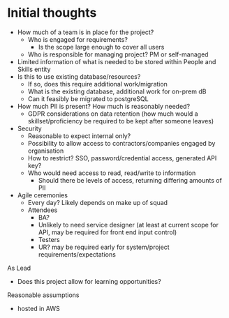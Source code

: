 # Initial thoughts

* How much of a team is in place for the project?
  * Who is engaged for requirements? 
    * Is the scope large enough to cover all users
  * Who is responsible for managing project? PM or self-managed 
* Limited information of what is needed to be stored within People and Skills entity
* Is this to use existing database/resources?
  * If so, does this require additional work/migration
  * What is the existing database, additional work for on-prem dB
  * Can it feasibly be migrated to postgreSQL
* How much PII is present? How much is reasonably needed?
  * GDPR considerations on data retention (how much would a skillset/proficiency be required to be kept after someone leaves)
* Security
  * Reasonable to expect internal only?
  * Possibility to allow access to contractors/companies engaged by organisation
  * How to restrict? SSO, password/credential access, generated API key?
  * Who would need access to read, read/write to information
    * Should there be levels of access, returning differing amounts of PII
* Agile ceremonies
  * Every day? Likely depends on make up of squad
  * Attendees
    * BA?
    * Unlikely to need service designer (at least at current scope for API, may be required for front end input control)
    * Testers
    * UR? may be required early for system/project requirements/expectations

As Lead
* Does this project allow for learning opportunities?

Reasonable assumptions
* hosted in AWS
